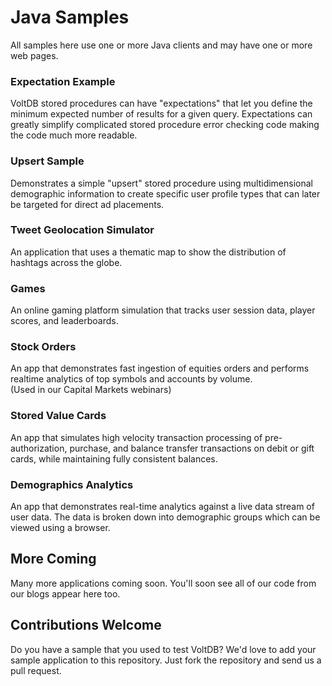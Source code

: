 # Java Samples
All samples here use one or more Java clients and may have one or more web pages.

### Expectation Example
VoltDB stored procedures can have "expectations" that let you define the minimum expected number of results for a given query. Expectations can greatly simplify complicated stored procedure error checking code making the code much more readable.

### Upsert Sample
Demonstrates a simple "upsert" stored procedure using multidimensional demographic information to create specific user profile types that can later be targeted for direct ad placements.

### Tweet Geolocation Simulator
An application that uses a thematic map to show the distribution of hashtags across the globe. 

### Games ###
An online gaming platform simulation that tracks user session data, player scores, and leaderboards.

### Stock Orders ###
An app that demonstrates fast ingestion of equities orders and performs realtime analytics of top symbols and accounts by volume.  
(Used in our Capital Markets webinars)

### Stored Value Cards ###
An app that simulates high velocity transaction processing of pre-authorization, purchase, and balance transfer transactions on debit or gift cards, while maintaining fully consistent balances.

### Demographics Analytics
An app that demonstrates real-time analytics against a live data stream of user data. The data is broken down into demographic groups which can be viewed using a browser.

## More Coming
Many more applications coming soon. You'll soon see all of our code from our blogs appear here too.

## Contributions Welcome
Do you have a sample that you used to test VoltDB? We'd love to add your sample application to this repository. Just fork the repository and send us a pull request.
